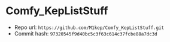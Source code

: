# Comfy_KepListStuff
- Repo url: `https://github.com/M1kep/Comfy_KepListStuff.git`
- Commit hash: `97320545f9d40bc5c3f63c614c37fcbe88a7dc3d`